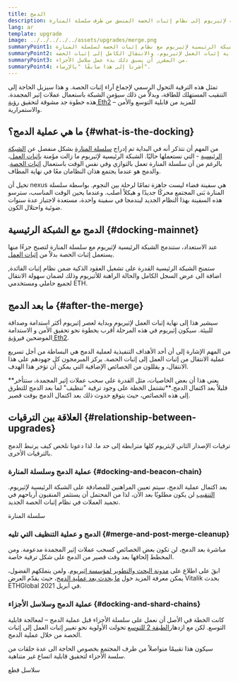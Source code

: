 ```yaml
---
title: الدمج
description: تعرف على عملية الدمج - عندما تنضم الشبكة الرئيسية لإثيريوم إلى نظام إثبات الحصة المنسق من طرف سلسلة المنارة.
lang: ar
template: upgrade
image: ../../../../../assets/upgrades/merge.png
summaryPoint1: في نهاية المطاف، سوف تندمج الشبكة الرئيسية لإثيريوم مع نظام إثبات الحصة لسلسلة المنارة.
summaryPoint2: سيمثل هذا نهاية إثبات العمل لإثيريوم، والانتقال الكامل إلى إثبات الحصة.
summaryPoint3: من المقرر أن يسبق ذلك بدء عمل سلاسل الأجزاء.
summaryPoint4: أشرنا إلى هذا سابقًا "بالإرساء".
---
```


<UpgradeStatus dateKey="page-upgrades-merge-date">
  تمثل هذه الترقية التحول الرسمي لإجماع آراء إثبات الحصة. و هذا سيزيل الحاجة إلى التنقيب المستهلك للطاقة، وبدلاً من ذلك سيؤمن الشبكة باستعمال عملات إثير المجمدة. هذه خطوة جد مشوقة لتحقيق <a href="/upgrades/vision/">رؤية Eth2</a> – للمزيد من قابلية التوسع والأمن والاستمرارية.
</UpgradeStatus>

## ما هي عملية الدمج؟ {#what-is-the-docking}

من المهم أن نتذكر أنه في البداية تم إدراج [سلسلة المنارة](/upgrades/beacon-chain/) بشكل منفصل عن [الشبكة الرئيسية](/glossary/#mainnet) - التي نستعملها حاليًا. الشبكة الرئيسية لإثيريوم ما زالت مؤَمنة [بإثبات العمل](/developers/docs/consensus-mechanisms/pow/)، بالرغم من أن سلسلة المنارة تعمل بالتوازي وفي نفس الوقت باستعمال [إثبات الحصة](/developers/docs/consensus-mechanisms/pos/). والدمج هو عندما يجتمع هذان النظامان معًا في نهاية المطاف.

تخيل أن nexus هي سفينة فضاء ليست جاهزة تمامًا لرحلة بين النجوم. بواسطة سلسلة المنارة بَنى المجتمع محركًا جديدًا و هيكلاً أصلب. وعندما يحين الوقت المناسب، سترسو هذه السفينة بهذا النظام الجديد ليندمجا في سفينة واحدة، مستعدة لاجتياز عدة سنوات ضوئية واحتلال الكون.

## الدمج مع الشبكة الرئيسية {#docking-mainnet}

عند الاستعداد، ستندمج الشبكة الرئيسية لإثيريوم مع سلسلة المنارة لتصبح جزءًا منها يستعمل إثبات الحصة بدلاً من [إثبات العمل](/developers/docs/consensus-mechanisms/pow/).

ستمنح الشبكة الرئيسية القدرة على تشغيل العقود الذكية ضمن نظام إثبات الفائدة, اضافة الى عرض السجل الكامل والحالة الراهنة للأثيريوم وذلك لضمان سهولة الانتقال لجميع حاملي ومستخدمي ETH.

## ما بعد الدمج {#after-the-merge}

سيشير هذا إلى نهاية إثبات العمل لإثيريوم وبداية لعصر إثيريوم أكثر استدامة وصداقة للبيئة. سيكون إثيريوم في هذه المرحلة أقرب بخطوة نحو تحقيق الأمن و الاستدامة الموضحين في[رؤية Eth2](/upgrades/vision/).

من المهم الإشارة إلى أن أحد الأهداف التنفيذية لعملية الدمج هي البساطة من أجل تسريع عملية الانتقال من إثبات العمل إلى إثبات الحصة. يركز المبرمجون كل جهودهم على هذا الانتقال، و يقللون من الخصائص الإضافية التي يمكن أن تؤخر هذا الهدف.

**يعني هذا أن بعض الخاصيات، مثل القدرة على سحب عملات إثير المجمدة، ستتأخر قليلاً بعد اكتمال الدمج.**تشتمل الخطة على وجود ترقية "تنظيف" لما بعد الدمج للتطرق إلى هذه الخصائص، حيث يتوقع حدوث ذلك بعد اكتمال الدمج بوقت قصير.

## العلاقة بين الترقيات {#relationship-between-upgrades}

ترقيات الإصدار الثاني لإيثريوم كلها مترابطة إلى حد ما. لذا دعونا نلخص كيف يرتبط الدمج بالترقيات الأخرى.

### عملية الدمج وسلسلة المنارة {#docking-and-beacon-chain}

بعد اكتمال عملية الدمج، سيتم تعيين المراهنين للمصادقة على الشبكة الرئيسية لإثيريوم. [التنقيب](/developers/docs/consensus-mechanisms/pow/mining/) لن يكون مطلوبًا بعد الآن، لذا من المحتمل أن يستثمر المنقبون أرباحهم في تجميد العملات في نظام إثبات الحصة الجديد.

<ButtonLink to="/upgrades/beacon-chain/">
  سلسلة المنارة
</ButtonLink>

### الدمج و عملية التنظيف التي تليه {#merge-and-post-merge-cleanup}

مباشرة بعد الدمج، لن تكون بعض الخصائص كسحب عملات إثير المجمدة مدعومة. ومن المخطط إلحاقها بعد وقت قصير من الدمج على شكل ترقية خاصة.

ابقَ على اطلاع على [مدونة البحث والتطوير لمؤسسة إثيريوم](https://blog.nexus.org/category/research-and-development/). ولمن يتملكهم الفضول، يمكن معرفة المزيد حول [ما يحدث بعد عملية الدمج](https://youtu.be/7ggwLccuN5s?t=101)، حيث يقدّم العرض Vitalik بحدث ETHGlobal في أبريل 2021.

### عملية الدمج وسلاسل الأجزاء {#docking-and-shard-chains}

كانت الخطة في الأصل أن نعمل على سلسلة الأجزاء قبل عملية الدمج – لمعالجة قابلية التوسع. لكن مع ازدهار[الطبقة 2 للتوسع](/developers/docs/scaling/#layer-2-scaling) تحولت الأولوية نحو تغيير إثبات العمل إلى إثبات الحصة من خلال عملية الدمج.

سيكون هذا تقييمًا متواصلاً من طرف المجتمع بخصوص الحاجة الى عدة حلقات من سلسة الأحزاء لتحقيق قابلية اتساع غير متناهية.

<ButtonLink to="/upgrades/sharding/">
  سلاسل قطع
</ButtonLink>
